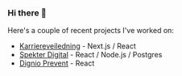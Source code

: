 ### Hi there 👋

Here's a couple of recent projects I've worked on:
* [Karriereveiledning](https://karriereveiledning.no/) - Next.js / React
* [Spekter Digital](https://app.spekterdigital.no/) - React / Node.js / Postgres
* [Dignio Prevent](https://no.dignio.com/) - React

<!--
**eliocro/eliocro** is a ✨ _special_ ✨ repository because its `README.md` (this file) appears on your GitHub profile.

Here are some ideas to get you started:

- 🔭 I’m currently working on ...
- 🌱 I’m currently learning ...
- 👯 I’m looking to collaborate on ...
- 🤔 I’m looking for help with ...
- 💬 Ask me about ...
- 📫 How to reach me: ...
- 😄 Pronouns: ...
- ⚡ Fun fact: ...
-->
